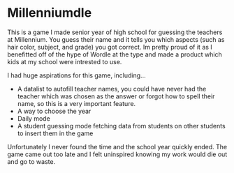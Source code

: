 # Millenniumdle

This is a game I made senior year of high school for guessing the teachers at Millennium. You guess their name and it tells you which aspects (such as hair color, subject, and grade) you got correct. 
Im pretty proud of it as I benefitted off of the hype of Wordle at the type and made a product which kids at my school were intrested to use.

I had huge aspirations for this game, including...

- A datalist to autofill teacher names, you could have never had the teacher which was chosen as the answer or forgot how to spell their name, so this is a very important feature.
- A way to choose the year
- Daily mode
- A student guessing mode fetching data from students on other students to insert them in the game
  
Unfortunately I never found the time and the school year quickly ended. The game came out too late and I felt uninspired knowing my work would die out and go to waste.

